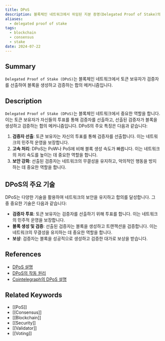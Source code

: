 ```yaml
---
title: DPoS
description: 블록체인 네트워크에서 위임된 지분 증명(Delegated Proof of Stake)의 개념, 역할, 및 중요성을 다룹니다.
aliases:
  - delegated proof of stake
tags:
  - blockchain
  - consensus
  - stake
date: 2024-07-22
---
```


## Summary

`Delegated Proof of Stake (DPoS)`는 블록체인 네트워크에서 토큰 보유자가 검증자를 선출하여 블록을 생성하고 검증하는 합의 메커니즘입니다.

## Description

`Delegated Proof of Stake (DPoS)`는 블록체인 네트워크에서 중요한 역할을 합니다. 이는 토큰 보유자가 자신들의 투표를 통해 검증자를 선출하고, 선출된 검증자가 블록을 생성하고 검증하는 합의 메커니즘입니다. DPoS의 주요 특징은 다음과 같습니다:

1. **검증자 선출**: 토큰 보유자는 자신의 투표를 통해 검증자를 선출합니다. 이는 네트워크의 민주적 운영을 보장합니다.
2. **고속 처리**: DPoS는 PoW나 PoS에 비해 블록 생성 속도가 빠릅니다. 이는 네트워크의 처리 속도를 높이는 데 중요한 역할을 합니다.
3. **보안 강화**: 선출된 검증자는 네트워크의 무결성을 유지하고, 악의적인 행동을 방지하는 데 중요한 역할을 합니다.

## DPoS의 주요 기술

DPoS는 다양한 기술을 활용하여 네트워크의 보안을 유지하고 합의를 달성합니다. 그 중 중요한 기술은 다음과 같습니다:

- **검증자 투표**: 토큰 보유자는 검증자를 선출하기 위해 투표를 합니다. 이는 네트워크의 민주적 운영을 보장합니다.
- **블록 생성 및 검증**: 선출된 검증자는 블록을 생성하고 트랜잭션을 검증합니다. 이는 네트워크의 무결성을 유지하는 데 중요한 역할을 합니다.
- **보상**: 검증자는 블록을 성공적으로 생성하고 검증한 대가로 보상을 받습니다.

## References

- [DPoS 설명](https://en.wikipedia.org/wiki/Delegated-Proof-of-Stake)
- [DPoS의 작동 원리](https://ethereum.org/en/glossary/#delegated-proof-of-stake)
- [Cointelegraph의 DPoS 설명](https://cointelegraph.com/delegated-proof-of-stake)

## Related Keywords

- [[PoS]]
- [[Consensus]]
- [[Blockchain]]
- [[Security]]
- [[Validator]]
- [[Voting]]
